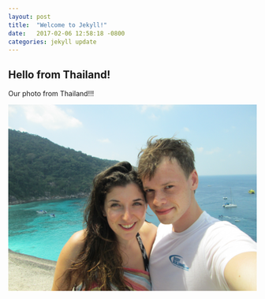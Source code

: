 ```yaml
---
layout: post
title:  "Welcome to Jekyll!"
date:   2017-02-06 12:58:18 -0800
categories: jekyll update
---
```


## Hello from Thailand!

Our photo from Thailand!!!

!["Thailand"](/assets/posts/2017-02-06-welcome-to-jekyll/thailand.jpg)